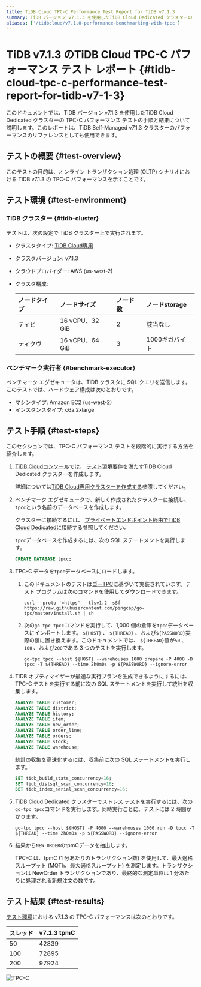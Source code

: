 ```yaml
---
title: TiDB Cloud TPC-C Performance Test Report for TiDB v7.1.3
summary: TiDB バージョン v7.1.3 を使用したTiDB Cloud Dedicated クラスターの TPC-C パフォーマンス テストの結果を紹介します。
aliases: ['/tidbcloud/v7.1.0-performance-benchmarking-with-tpcc']
---
```


# TiDB v7.1.3 のTiDB Cloud TPC-C パフォーマンス テスト レポート {#tidb-cloud-tpc-c-performance-test-report-for-tidb-v7-1-3}

このドキュメントでは、TiDB バージョン v7.1.3 を使用したTiDB Cloud Dedicated クラスターの TPC-C パフォーマンス テストの手順と結果について説明します。このレポートは、TiDB Self-Managed v7.1.3 クラスターのパフォーマンスのリファレンスとしても使用できます。

## テストの概要 {#test-overview}

このテストの目的は、オンライン トランザクション処理 (OLTP) シナリオにおける TiDB v7.1.3 の TPC-C パフォーマンスを示すことです。

## テスト環境 {#test-environment}

### TiDB クラスター {#tidb-cluster}

テストは、次の設定で TiDB クラスター上で実行されます。

-   クラスタタイプ: [TiDB Cloud専用](/tidb-cloud/select-cluster-tier.md#tidb-cloud-dedicated)
-   クラスタバージョン: v7.1.3
-   クラウドプロバイダー: AWS (us-west-2)
-   クラスタ構成:

    | ノードタイプ | ノードサイズ         | ノード数 | ノードstorage |
    | :----- | :------------- | :--- | :--------- |
    | ティビ    | 16 vCPU、32 GiB | 2    | 該当なし       |
    | ティクヴ   | 16 vCPU、64 GiB | 3    | 1000ギガバイト  |

### ベンチマーク実行者 {#benchmark-executor}

ベンチマーク エグゼキュータは、TiDB クラスタに SQL クエリを送信します。このテストでは、ハードウェア構成は次のとおりです。

-   マシンタイプ: Amazon EC2 (us-west-2)
-   インスタンスタイプ: c6a.2xlarge

## テスト手順 {#test-steps}

このセクションでは、TPC-C パフォーマンス テストを段階的に実行する方法を紹介します。

1.  [TiDB Cloudコンソール](https://tidbcloud.com/)では、 [テスト環境](#tidb-cluster)要件を満たすTiDB Cloud Dedicated クラスターを作成します。

    詳細については[TiDB Cloud専用クラスターを作成する](/tidb-cloud/create-tidb-cluster.md)参照してください。

2.  ベンチマーク エグゼキュータで、新しく作成されたクラスターに接続し、 `tpcc`という名前のデータベースを作成します。

    クラスターに接続するには、 [プライベートエンドポイント経由でTiDB Cloud Dedicatedに接続する](/tidb-cloud/set-up-private-endpoint-connections.md)参照してください。

    `tpcc`データベースを作成するには、次の SQL ステートメントを実行します。

    ```sql
    CREATE DATABASE tpcc;
    ```

3.  TPC-C データを`tpcc`データベースにロードします。

    1.  このドキュメントのテストは[ゴーTPC](https://github.com/pingcap/go-tpc)に基づいて実装されています。テスト プログラムは次のコマンドを使用してダウンロードできます。

        ```shell
        curl --proto '=https' --tlsv1.2 -sSf https://raw.githubusercontent.com/pingcap/go-tpc/master/install.sh | sh
        ```

    2.  次の`go-tpc tpcc`コマンドを実行して、1,000 個の倉庫を`tpcc`データベースにインポートします。 `${HOST}` 、 `${THREAD}` 、および`${PASSWORD}`実際の値に置き換えます。このドキュメントでは、 `${THREAD}`値が`50` 、 `100` 、および`200`である 3 つのテストを実行します。

        ```shell
        go-tpc tpcc --host ${HOST} --warehouses 1000 prepare -P 4000 -D tpcc -T ${THREAD} --time 2h0m0s -p ${PASSWORD} --ignore-error
        ```

4.  TiDB オプティマイザーが最適な実行プランを生成できるようにするには、TPC-C テストを実行する前に次の SQL ステートメントを実行して統計を収集します。

    ```sql
    ANALYZE TABLE customer;
    ANALYZE TABLE district;
    ANALYZE TABLE history;
    ANALYZE TABLE item;
    ANALYZE TABLE new_order;
    ANALYZE TABLE order_line;
    ANALYZE TABLE orders;
    ANALYZE TABLE stock;
    ANALYZE TABLE warehouse;
    ```

    統計の収集を高速化するには、収集前に次の SQL ステートメントを実行します。

    ```sql
    SET tidb_build_stats_concurrency=16;
    SET tidb_distsql_scan_concurrency=16;
    SET tidb_index_serial_scan_concurrency=16;
    ```

5.  TiDB Cloud Dedicated クラスターでストレス テストを実行するには、次の`go-tpc tpcc`コマンドを実行します。同時実行ごとに、テストには 2 時間かかります。

    ```shell
    go-tpc tpcc --host ${HOST} -P 4000 --warehouses 1000 run -D tpcc -T ${THREAD} --time 2h0m0s -p ${PASSWORD} --ignore-error
    ```

6.  結果から`NEW_ORDER`のtpmCデータを抽出します。

    TPC-C は、tpmC (1 分あたりのトランザクション数) を使用して、最大適格スループット (MQTh、最大適格スループット) を測定します。トランザクションは NewOrder トランザクションであり、最終的な測定単位は 1 分あたりに処理される新規注文の数です。

## テスト結果 {#test-results}

[テスト環境](#test-environment)における v7.1.3 の TPC-C パフォーマンスは次のとおりです。

| スレッド | v7.1.3 tpmC |
| :--- | :---------- |
| 50   | 42839       |
| 100  | 72895       |
| 200  | 97924       |

![TPC-C](https://download.pingcap.com/images/docs/tidb-cloud/v7.1.3-tpmC.png)
